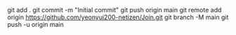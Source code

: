 git add .
git commit -m "Initial commit"
git push origin main
git remote add origin https://github.com/yeonyui200-netizen/Join.git
git branch -M main
git push -u origin main
